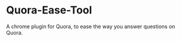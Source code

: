 Quora-Ease-Tool
===============

A chrome plugin for Quora, to ease the way you answer questions on Quora.

